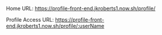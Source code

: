 Home URL: 
https://profile-front-end.jkroberts1.now.sh/profile/

Profile Access URL:
https://profile-front-end.jkroberts1.now.sh/profile/:userName
